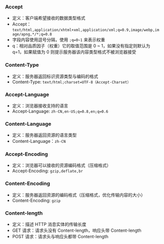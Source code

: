 ### Accept

- 定义：客户端希望接收的数据类型格式
- Accept：`text/html,application/xhtml+xml,application/xml;q=0.9,image/webp,image/apng,*/*;q=0.8`
- 字段内容使用逗号分隔，使用 `;q=0~1` 来表示权重
- q：相对品质因子（权重）它的取值范围是 0 ~ 1，如果没有指定则默认为 q=1，如果赋值为 0 则提示服务器该内容类型格式不被浏览器接受

### Content-Type

- 定义：服务器返回标识资源类型与编码的格式
- Content-Type: `text/html;charset=UTF-8（Accept-Charset）`

### Accept-Language

- 定义：浏览器接收支持的语言
- Accept-Language: `zh-CN,en-US;q=0.8,en;q=0.6`

### Content-Language

- 定义：服务器返回资源的语言类型
- Content-Language：`zh-CN`

### Accept-Encoding

- 定义：浏览器可以接收的资源编码格式（压缩格式）
- Accept-Encoding: `gzip,deflate,br`

### Content-Encoding

- 定义：服务器返回资源的编码格式（压缩格式，优化传输内容的大小）
- Content-Encoding: `gzip`

### Content-length

- 定义：描述 HTTP 消息实体的传输长度
- GET 请求：请求头没有 Content-length，响应头带 Content-length
- POST 请求：请求头与响应头都带 Content-length
